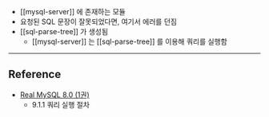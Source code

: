 - [[mysql-server]] 에 존재하는 모듈
- 요청된 SQL 문장이 잘못되었다면, 여기서 에러를 던짐
- [[sql-parse-tree]] 가 생성됨
	- [[mysql-server]] 는 [[sql-parse-tree]] 를 이용해 쿼리를 실행함

---
## Reference
 -  [Real MySQL 8.0 (1권)](https://product.kyobobook.co.kr/detail/S000001766482)
	- 9.1.1 쿼리 실행 절차
 